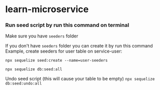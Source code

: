 # learn-microservice

### Run seed script by run this command on terminal
Make sure you have `seeders` folder

If you don't have `seeders` folder you can create it by run this command 
Example, create seeders for user table on service-user:

`npx sequelize seed:create --name=user-seeders`

`npx sequelize db:seed:all`

Undo seed script (this will cause your table to be empty)
`npx sequelize db:seed:undo:all`
